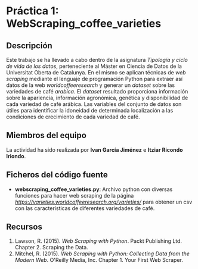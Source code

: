 # Práctica 1: WebScraping_coffee_varieties

## Descripción

Este trabajo se ha llevado a cabo dentro de la asignatura _Tipología y ciclo de vida de los datos_, perteneciente al Máster en Ciencia de Datos de la Universitat Oberta de Catalunya. En el mismo se aplican técnicas de _web scraping_ mediante el lenguaje de programación Python para extraer así datos de la web _worldcoffeeresearch_ y generar un _dataset_ sobre las variedades de café _arabica_.
El _dataset_ resultado proporciona información sobre la apariencia, información agronómica, genética y disponibilidad de cada variedad de café arábica. Las variables del conjunto de datos son útiles para identificar la idoneidad de determinada localización a las condiciones de crecimiento de cada variedad de café.

## Miembros del equipo

La actividad ha sido realizada por **Ivan García Jiménez** e **Itziar Ricondo Iriondo**.

## Ficheros del código fuente

* **webscraping_coffee_varieties.py**: Archivo python con diversas funciones para hacer web scraping de la página _https://varieties.worldcoffeeresearch.org/varieties/_ para obtener un csv con las características de diferentes variedades de café.

## Recursos

1. Lawson, R. (2015). _Web Scraping with Python_. Packt Publishing Ltd. Chapter 2. Scraping the Data.
2. Mitchel, R. (2015). _Web Scraping with Python: Collecting Data from the Modern Web_. O'Reilly Media, Inc. Chapter 1. Your First Web Scraper.
